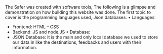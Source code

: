 The Safer was created with software tools, The following is a glimpse and demonstration on how building this website was done.
The first topic to cover is the programming languages used, Json databases.
•	Languages: 
-	Frontend: HTML – CSS 
-	Backend: JS and node.JS
•	Database: 
-	JSON Database: it is the main and only local database we used to store our data in like the destinations, feedbacks and users with their information.
